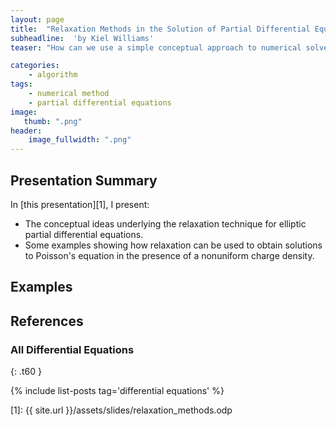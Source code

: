 ```yaml
---
layout: page
title:  "Relaxation Methods in the Solution of Partial Differential Equations"
subheadline:  'by Kiel Williams'
teaser: "How can we use a simple conceptual approach to numerical solve a nontrivial PDE?"

categories:
    - algorithm
tags:
    - numerical method
    - partial differential equations
image:
   thumb: ".png"
header:
    image_fullwidth: ".png"
---
```

<!-- Page Content Starts Here -->

## Presentation Summary
In [this presentation][1], I present:

  * The conceptual ideas underlying the relaxation technique for elliptic partial differential equations.
  * Some examples showing how relaxation can be used to obtain solutions to Poisson's equation in the presence of a nonuniform charge density.

## Examples

## References

### All Differential Equations
{: .t60 }

{% include list-posts tag='differential equations' %}

[1]: {{ site.url }}/assets/slides/relaxation_methods.odp
